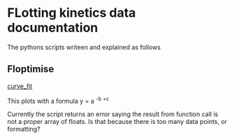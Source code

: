 # FLotting kinetics data documentation 

The pythons scripts writeen and explained as follows 

## Floptimise

[curve_fit](https://docs.scipy.org/doc/scipy/reference/generated/scipy.optimize.curve_fit.html)

This plots with a formula y = a <sup>-b +c

Currently the script returns an error saying the result from function call is not a proper array of floats. Is that because there is too many data points, or formatting? 